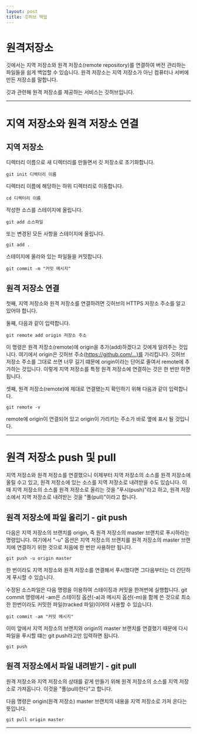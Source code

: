 ```yaml
---
layout: post
title: 깃허브 백업
---
```


# 원격저장소

깃에서는 지역 저장소와 원격 저장소(remote repository)를 연결하여 버전 관리하는 파일들을 쉽게 백업할 수 있습니다. 원격 저장소는 지역 저장소가 아닌 컴퓨터나 서버에 만든 저장소를 말합니다.

깃과 관련해 원격 저장소를 제공하는 서비스는 깃허브입니다.

***

# 지역 저장소와 원격 저장소 연결

## 지역 저장소

디렉터리 이름으로 새 디렉터리를 만들면서 깃 저장소로 초기화합니다.

`git init 디렉터리 이름`

디렉터리 이름에 해당하는 하위 디렉터리로 이동합니다.

`cd 디렉터리 이름`

작성한 소스를 스테이지에 올립니다.

`git add 소스파일`

또는 변경된 모든 사항을 스테이지에 올립니다.

`git add .`

스테이지에 올라와 있는 파일들을 커밋합니다.

`git commit -m "커밋 메시지"`

## 원격 저장소 연결

첫째, 지역 저장소와 원격 저장소를 연결하려면 깃허브의 HTTPS 저장소 주소를 알고 있어야 합니다.

둘째, 다음과 같이 입력합니다.

`git remote add origin 저장소 주소`

이 명령은 원격 저장소(remote)에 origin을 추가(add)하겠다고 깃에게 알려주는 것입니다. 여기에서 origin은 깃허브 주소(https://github.com/...)를 가리킵니다. 깃허브 저장소 주소를 그대로 쓰면 너무 길기 떄문에 origin이라는 단어로 줄여서 remote에 추가하는 것입니다. 이렇게 지역 저장소를 특정 원격 저장소에 연결하는 것은 한 번만 하면 됩니다.

셋째, 원격 저장소(remote)에 제대로 연결됐는지 확인하기 위해 다음과 같이 입력합니다.

`git remote -v`

remote에 origin이 연결되어 있고 origin이 가리키는 주소가 바로 옆에 표시 될 것입니다.

***

# 원격 저장소 push 및 pull

지역 저장소와 원격 저장소를 연결했으니 이제부터 지역 저장소의 소스를 원격 저장소에 올릴 수고 있고, 원격 저장소에 있는 소스를 지역 저장소로 내려받을 수도 있습니다. 이때 지역 저장소의 소스를 원격 저장소로 올리는 것을 "푸시(push)"라고 하고, 원격 저장소에서 지역 저장소로 내려받는 것을 "풀(pull)"이라고 합니다.

## 원격 저장소에 파일 올리기 - git push

다음은 지역 저장소의 브랜치를 origin, 즉 원격 저장소의 master 브랜치로 푸시하라는 명령입니다. 여기에서 "-u" 옵션은 지역 저장소의 브랜치를 원격 저장소의 master 브랜치에 연결하기 위한 것으로 처음에 한 번만 사용하만 됩니다.

`git push -u origin master`

한 번이라도 지역 저장소와 원격 저장소를 연결해서 푸시했다면 그다음부터는 더 간단하게 푸시할 수 있습니다.

수정된 소스파일은 다음 명령을 이용하여 스테이징과 커밋을 한꺼번에 실행합니다. git commit 명령에서 -am은 스테이징 옵션(-a)과 메시지 옵션(-m)을 함께 쓴 것으로 최소한 한번이라도 커밋한 파일(tracked 파일)이어야 사용할 수 있습니다.

`git commit -am "커밋 메시지"`

이미 앞에서 지역 저장소의 브랜치와 origin의 master 브랜치를 연결했기 때문에 다시 파일을 푸시할 떄는 git push라고만 입력하면 됩니다.

`git push`

## 원격 저장소에서 파일 내려받기 - git pull

원격 저장소와 지역 저장소의 상태를 같게 만들기 위해 원격 저장소의 소스를 지역 저장소로 가져옵니다. 이것을 "풀(pull)한다"고 합니다.

다음 명령은 origin(원격 저장소) master 브랜치의 내용을 지역 저장소로 가져 온다는 뜻입니다.

`git pull origin master`

***